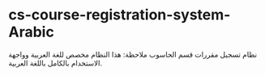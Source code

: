 # cs-course-registration-system-Arabic
نظام تسجيل مقررات قسم الحاسوب ملاحظة: هذا النظام مخصص للغة العربية وواجهة الاستخدام بالكامل باللغة العربية.  
